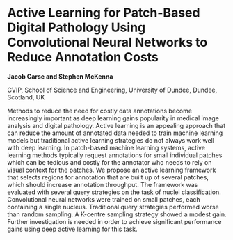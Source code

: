 # Active Learning for Patch-Based Digital Pathology Using Convolutional Neural Networks to Reduce Annotation Costs
**Jacob Carse and Stephen McKenna**

CVIP, School of Science and Engineering, University of Dundee, Dundee, Scotland, UK


Methods to reduce the need for costly data annotations become increasingly important as deep learning gains popularity in medical image analysis and digital pathology. Active learning is an appealing approach that can reduce the amount of annotated data needed to train machine learning models but traditional active learning strategies do not always work well with deep learning. In patch-based machine learning systems, active learning methods typically request annotations for small individual patches which can be tedious and costly for the annotator who needs to rely on visual context for the patches. We propose an active learning framework that selects regions for annotation that are built up of several patches, which should increase annotation throughput. The framework was evaluated with several query strategies on the task of nuclei classification. Convolutional neural networks were trained on small patches, each containing a single nucleus. Traditional query strategies performed worse than random sampling. A K-centre sampling strategy showed a modest gain. Further investigation is needed in order to achieve significant performance gains using deep active learning for this task.
